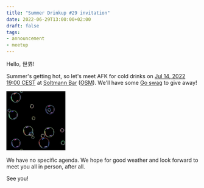 ```yaml
---
title: "Summer Drinkup #29 invitation"
date: 2022-06-29T13:00:00+02:00
draft: false
tags:
- announcement
- meetup
---
```


Hello, 世界!

Summer's getting hot, so let's meet AFK for cold drinks on [Jul 14, 2022 19:00
CEST](https://www.meetup.com/leipzig-golang/events/286871302) at [Soltmann Bar](https://www.soltmann-bar.de/)
([OSM](https://www.openstreetmap.org/node/814769372)). We'll have some [Go swag](https://go.dev/blog/10years) to give away!

[![](/images/water020.gif)](https://gifcities.org/?q=water)

We have no specific agenda. We hope for good weather and look forward to meet you all in person, after all.

See you!
